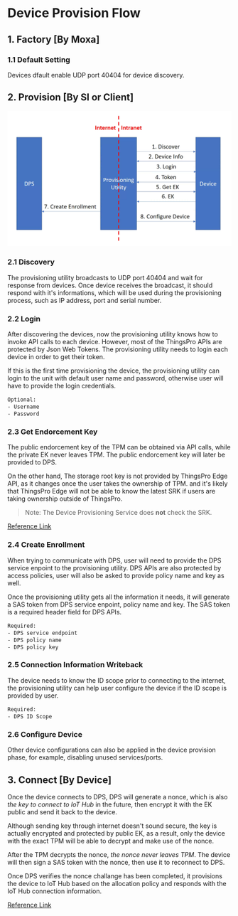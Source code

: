# Device Provision Flow

## 1. Factory [By Moxa]
### 1.1 Default Setting
Devices dfault enable UDP port 40404 for device discovery.

## 2. Provision [By SI or Client]
![](./Image/ProvisionFlow.png)

### 2.1 Discovery
The provisioning utility broadcasts to UDP port 40404 and wait for response from devices. Once device receives the broadcast, it should respond with it's informations, which will be used during the provisioning process, such as IP address, port and serial number.

### 2.2 Login
After discovering the devices, now the provisioning utility knows how to invoke API calls to each device. However, most of the ThingsPro APIs are protected by Json Web Tokens. The provisioning utility needs to login each device in order to get their token.

If this is the first time provisioning the device, the provisioning utility can login to the unit with default user name and password, otherwise user will have to provide the login credentials.

```
Optional:
- Username
- Password
```

### 2.3 Get Endorcement Key
The public endorcement key of the TPM can be obtained via API calls, while the private EK never leaves TPM. The public endorcement key will later be provided to DPS.

On the other hand, The storage root key is not provided by ThingsPro Edge API, as it changes once the user takes the ownership of TPM. and it's likely that ThingsPro Edge will not be able to know the latest SRK if users are taking ownership outside of ThingsPro.

> Note: The Device Provisioning Service does **not** check the SRK.

[Reference Link](https://docs.microsoft.com/en-us/azure/iot-dps/concepts-tpm-attestation#overview)

### 2.4 Create Enrollment
When trying to communicate with DPS, user will need to provide the DPS service enpoint to the provisioning utility. DPS APIs are also protected by access policies, user will also be asked to provide policy name and key as well.

Once the provisioning utility gets all the information it needs, it will generate a SAS token from DPS service enpoint, policy name and key. The SAS token is a required header field for DPS APIs.

```
Required:
- DPS service endpoint
- DPS policy name
- DPS policy key
```

### 2.5 Connection Information Writeback
The device needs to know the ID scope prior to connecting to the internet, the provisioning utility can help user configure the device if the ID scope is provided by user.

```
Required:
- DPS ID Scope
```

### 2.6 Configure Device
Other device configurations can also be applied in the device provision phase, for example, disabling unused services/ports.

## 3. Connect [By Device]

Once the device connects to DPS, DPS will generate a nonce, which is also *the key to connect to IoT Hub* in the future, then encrypt it with the EK public and send it back to the device.

Although sending key through internet doesn't sound secure, the key is actually encrypted and protected by public EK, as a result, only the device with the exact TPM will be able to decrypt and make use of the nonce.

After the TPM decrypts the nonce, *the nonce never leaves TPM*. The device will then sign a SAS token with the nonce, then use it to reconnect to DPS.

Once DPS verifies the nonce challange has been completed, it provisions the device to IoT Hub based on the allocation policy and responds with the IoT Hub connection information.

[Reference Link](https://docs.microsoft.com/en-us/azure/iot-dps/concepts-tpm-attestation)